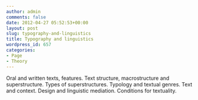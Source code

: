 ```yaml
---
author: admin
comments: false
date: 2012-04-27 05:52:53+00:00
layout: post
slug: typography-and-linguistics
title: Typography and linguistics
wordpress_id: 657
categories:
- Page
- Theory
---
```


Oral and written texts, features. Text structure, macrostructure and superstructure. Types of superstructures. Typology and textual genres. Text and context. Design and linguistic mediation. Conditions for textuality.

